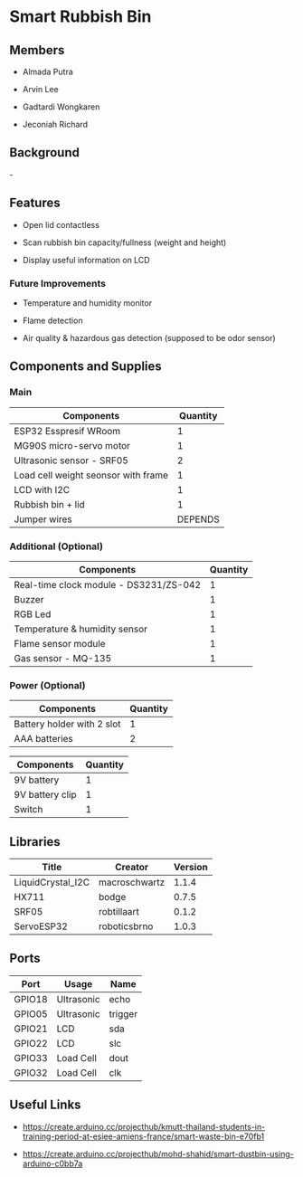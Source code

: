# Smart Rubbish Bin

## Members

- Almada Putra

- Arvin Lee

- Gadtardi Wongkaren

- Jeconiah Richard

## Background

\-

## Features

- Open lid contactless

- Scan rubbish bin capacity/fullness (weight and height)

- Display useful information on LCD

### Future Improvements

- Temperature and humidity monitor

- Flame detection

- Air quality & hazardous gas detection (supposed to be odor sensor)

## Components and Supplies

### Main

| Components                          | Quantity |
| ----------------------------------- | -------- |
| ESP32 Esspresif WRoom               | 1        |
| MG90S micro-servo motor             | 1        |
| Ultrasonic sensor - SRF05           | 2        |
| Load cell weight seonsor with frame | 1        |
| LCD with I2C                        | 1        |
| Rubbish bin + lid                   | 1        |
| Jumper wires                        | DEPENDS  |

### Additional (Optional)

| Components                             | Quantity |
| -------------------------------------- | -------- |
| Real-time clock module - DS3231/ZS-042 | 1        |
| Buzzer                                 | 1        |
| RGB Led                                | 1        |
| Temperature & humidity sensor          | 1        |
| Flame sensor module                    | 1        |
| Gas sensor - MQ-135                    | 1        |

### Power (Optional)

| Components                 | Quantity |
| -------------------------- | -------- |
| Battery holder with 2 slot | 1        |
| AAA batteries              | 2        |

| Components      | Quantity |
| --------------- | -------- |
| 9V battery      | 1        |
| 9V battery clip | 1        |
| Switch          | 1        |

## Libraries

| Title              | Creator       | Version |
| ------------------ | ------------- | ------- |
| LiquidCrystal\_I2C | macroschwartz | 1.1.4   |
| HX711              | bodge         | 0.7.5   |
| SRF05              | robtillaart   | 0.1.2   |
| ServoESP32         | roboticsbrno  | 1.0.3   |

## Ports

| Port   | Usage      | Name    |
| ------ | ---------- | ------- |
| GPIO18 | Ultrasonic | echo    |
| GPIO05 | Ultrasonic | trigger |
| GPIO21 | LCD        | sda     |
| GPIO22 | LCD        | slc     |
| GPIO33 | Load Cell  | dout    |
| GPIO32 | Load Cell  | clk     |

## Useful Links

- https://create.arduino.cc/projecthub/kmutt-thailand-students-in-training-period-at-esiee-amiens-france/smart-waste-bin-e70fb1

- https://create.arduino.cc/projecthub/mohd-shahid/smart-dustbin-using-arduino-c0bb7a
